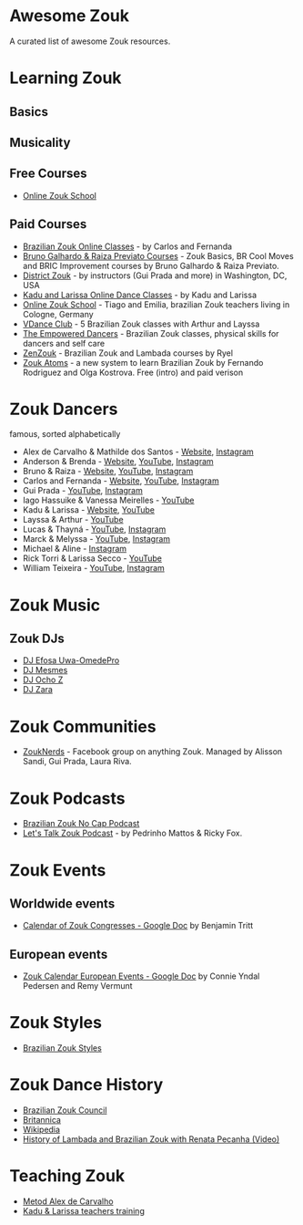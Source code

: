 # Awesome Zouk

A curated list of awesome Zouk resources.

# Learning Zouk

## Basics

## Musicality

## Free Courses

* [Online Zouk School](https://www.youtube.com/watch?v=CwCqkhhReko&list=PLtg3wEXTYx6pDBoVcgGk2CIRA05dJytoW&index=3)

## Paid Courses

* [Brazilian Zouk Online Classes](https://www.brazilianzoukonlineclasses.com/) - by Carlos and Fernanda
* [Bruno Galhardo & Raiza Previato Courses](https://en.brgalhardo.com/) - Zouk Basics, BR Cool Moves and BRIC Improvement courses by Bruno Galhardo & Raiza Previato. 
* [District Zouk](https://www.districtzouk.com/pages/district-zouk-online) - by instructors (Gui Prada and more) in Washington, DC, USA
* [Kadu and Larissa Online Dance Classes](https://kadularissaonline.com/) - by Kadu and Larissa
* [Online Zouk School](https://www.onlinezoukschool.com/) - Tiago and Emilia, brazilian Zouk teachers living in Cologne, Germany
* [VDance Club](https://vdanceclub.com/) - 5 Brazilian Zouk classes with Arthur and Layssa
* [The Empowered Dancers](https://theempowereddancers.com/) - Brazilian Zouk classes, physical skills for dancers and self care
* [ZenZouk](https://www.zenzouklibrary.com/) - Brazilian Zouk and Lambada courses by Ryel
* [Zouk Atoms](https://zoukatoms.com/) - a new system to learn Brazilian Zouk by Fernando Rodriguez and Olga Kostrova. Free (intro) and paid verison

# Zouk Dancers

famous, sorted alphabetically

* Alex de Carvalho & Mathilde dos Santos - [Website](https://alexdecarvalho.com.br/alexandmathilde/), [Instagram](https://www.instagram.com/alex.d.carvalho/)
* Anderson & Brenda - [Website](https://andersonbrenda.com/), [YouTube](https://www.youtube.com/@AndersonBrenda), [Instagram](https://www.instagram.com/andersonbrenda)
* Bruno & Raiza - [Website](https://en.brgalhardo.com/), [YouTube](https://www.youtube.com/@brunoraizagalhardodance346), [Instagram](https://www.instagram.com/galhardodancers/)
* Carlos and Fernanda - [Website](https://www.brazilianzoukonlineclasses.com/), [YouTube](https://www.youtube.com/@carlosandfernanda6241), [Instagram](https://www.instagram.com/carlosandfernanda/)
* Gui Prada - [YouTube](https://www.youtube.com/@guilhermeprada), [Instagram](https://www.instagram.com/gui_prada/)
* Iago Hassuike & Vanessa Meirelles - [YouTube](https://www.youtube.com/@iagoevanessa6338)
* Kadu & Larissa - [Website](https://kadularissaonline.com/), [YouTube](https://www.youtube.com/@KaduLarissaKLDance)
* Layssa & Arthur - [YouTube](https://www.youtube.com/@LayssaArthurDance)
* Lucas & Thayná - [YouTube](https://www.youtube.com/@LucasOliveiraOficial1), [Instagram](https://www.instagram.com/LucasOlivee/)
* Marck & Melyssa - [YouTube](https://www.youtube.com/@marckmelyssazouk3021), [Instagram](https://www.instagram.com/marckemelyssa/)
* Michael & Aline - [Instagram](https://www.instagram.com/alineborges_michaelboy/)
* Rick Torri & Larissa Secco - [YouTube](https://www.youtube.com/watch?v=czoYt0Dd_bQ)
* William Teixeira - [YouTube](https://www.youtube.com/@williamteixeira2376), [Instagram](https://www.instagram.com/williamteixeira.dancer/)

# Zouk Music

## Zouk DJs

* [DJ Efosa Uwa-OmedePro](https://www.mixcloud.com/efosa-uwa-omede/)
* [DJ Mesmes](https://www.mixcloud.com/djmesmes/)
* [DJ Ocho Z](https://www.mixcloud.com/ochoz/)
* [DJ Zara](https://www.mixcloud.com/zara-howard/)


# Zouk Communities

- [ZoukNerds](https://www.facebook.com/groups/zouknerds) - Facebook group on anything Zouk. Managed by Alisson Sandi, Gui Prada, Laura Riva.

# Zouk Podcasts

* [Brazilian Zouk No Cap Podcast](https://soundcloud.com/bzncpodcast)
* [Let's Talk Zouk Podcast](https://letstalkzouk.buzzsprout.com/) - by Pedrinho Mattos & Ricky Fox.

# Zouk Events

## Worldwide events

* [Calendar of Zouk Congresses - Google Doc](https://docs.google.com/spreadsheets/d/13os9Gw6usb6D0KOobyTsf0p6jTHvZDfQnWnRrOHgtN8/edit#gid=649819658) by Benjamin Tritt

## European events

* [Zouk Calendar European Events - Google Doc](https://docs.google.com/spreadsheets/d/1h10hXMBmejYJKrV4NWC76ukEU65WfIy5CKiZIIT1xaQ/htmlview) by Connie Yndal Pedersen and Remy Vermunt

# Zouk Styles

* [Brazilian Zouk Styles](https://en.wikipedia.org/wiki/Brazilian_Zouk#Styles)

# Zouk Dance History

* [Brazilian Zouk Council](https://www.brazilianzoukcouncil.com/dance-education/history-of-brazilian-zouk/)
* [Britannica](https://www.britannica.com/art/zouk)
* [Wikipedia](https://en.wikipedia.org/wiki/Brazilian_Zouk)
* [History of Lambada and Brazilian Zouk with Renata Pecanha (Video)](https://www.youtube.com/watch?v=HyxhDm8nEPk)

# Teaching Zouk

* [Metod Alex de Carvalho](https://alexdecarvalho.com.br/brazilianzoukmac/)
* [Kadu & Larissa teachers training](https://www.kadularissa.com/kl-teachers-training-2023/)
